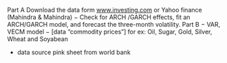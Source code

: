 Part A 
Download the data form www.investing.com or Yahoo finance (Mahindra & Mahindra)
− Check for ARCH /GARCH effects, fit an ARCH/GARCH model, and forecast the three-month volatility.
Part B
− VAR, VECM model
− [data “commodity prices”] for ex: Oil, Sugar, Gold, Silver, Wheat and Soyabean
- data source pink sheet from world bank
